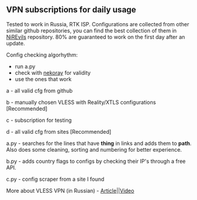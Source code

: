 ## VPN subscriptions for daily usage
Tested to work in Russia, RTK ISP. 
Configurations are collected from other similar github repositories, you can find the best collection of them in [NiREvils](https://github.com/NiREvil/vless?tab=readme-ov-file#xray) repository. 
80% are guaranteed to work on the first day after an update.

Config checking algorhythm:
- run a.py
- check with [nekoray](https://github.com/MatsuriDayo/nekoray) for validity
- use the ones that work

a - all valid cfg from github

b - manually chosen VLESS with Reality/XTLS configurations [Recommended]

c - subscription for testing

d - all valid cfg from sites [Recommended]

a.py - searches for the lines that have **thing** in links and adds them to **path**. Also does some cleaning, sorting and numbering for better experience.

b.py - adds country flags to configs by checking their IP's through a free API.

c.py - config scraper from a site I found

More about VLESS VPN (in Russian) - [Article](https://habr.com/ru/articles/727868/)||[Video](https://www.youtube.com/watch?v=Ajy1lS9qJbs)

